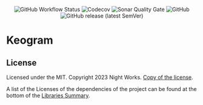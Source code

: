 <div align="center">

![GitHub Workflow Status](https://img.shields.io/github/actions/workflow/status/night-works/keogram/build.yml?style=for-the-badge)
![Codecov](https://img.shields.io/codecov/c/gh/night-works/keogram?style=for-the-badge)
![Sonar Quality Gate](https://img.shields.io/sonar/quality_gate/night-works_keogram?server=https%3A%2F%2Fsonarcloud.io&style=for-the-badge)
![GitHub](https://img.shields.io/github/license/night-works/keogram?color=g&style=for-the-badge)
![GitHub release (latest SemVer)](https://img.shields.io/github/v/release/night-works/keogram?style=for-the-badge)

</div>

# Keogram


## License

Licensed under the MIT.
Copyright 2023 Night Works. [Copy of the license](LICENCE).

A list of the Licenses of the dependencies of the project can be found at
the bottom of the [Libraries Summary](https://libraries.io/pypi/keogram).